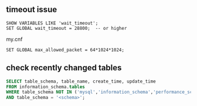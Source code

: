 ## timeout issue

```
SHOW VARIABLES LIKE 'wait_timeout';
SET GLOBAL wait_timeout = 28800;  -- or higher
```

my.cnf
```
SET GLOBAL max_allowed_packet = 64*1024*1024;
```


## check recently changed tables

```sql
SELECT table_schema, table_name, create_time, update_time
FROM information_schema.tables
WHERE table_schema NOT IN ('mysql','information_schema','performance_schema','sys')
AND table_schema = '<schema>';
```
